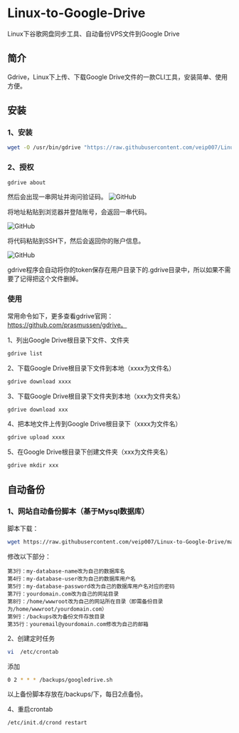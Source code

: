 # Linux-to-Google-Drive
Linux下谷歌网盘同步工具、自动备份VPS文件到Google Drive

## 简介
Gdrive，Linux下上传、下载Google Drive文件的一款CLI工具，安装简单、使用方便。

## 安装
### 1、安装
```bash
wget -O /usr/bin/gdrive "https://raw.githubusercontent.com/veip007/Linux-to-Google-Drive/master/gdrive-linux-x64" && chmod +x /usr/bin/gdrive
```

### 2、授权
```bash
gdrive about
```

然后会出现一串网址并询问验证码。
![GitHub](https://raw.githubusercontent.com/veip007/Linux-to-Google-Drive/master/Gdrive.jpg)

将地址粘贴到浏览器并登陆账号，会返回一串代码。

![GitHub](https://raw.githubusercontent.com/veip007/Linux-to-Google-Drive/master/Gdrive(2).jpg)

将代码粘贴到SSH下，然后会返回你的账户信息。

![GitHub](https://raw.githubusercontent.com/veip007/Linux-to-Google-Drive/master/Gdrive(3).jpg)

gdrive程序会自动将你的token保存在用户目录下的.gdrive目录中，所以如果不需要了记得把这个文件删掉。

### 使用
常用命令如下，更多查看gdrive官网：https://github.com/prasmussen/gdrive。

1、列出Google Drive根目录下文件、文件夹

```bash
gdrive list
```

2、下载Google Drive根目录下文件到本地（xxxx为文件名）

```bash
gdrive download xxxx
```

3、下载Google Drive根目录下文件夹到本地（xxx为文件夹名）

```bash
gdrive download xxx
```

4、把本地文件上传到Google Drive根目录下（xxxx为文件名）

```bash
gdrive upload xxxx
```

5、在Google Drive根目录下创建文件夹（xxx为文件夹名）

```bash
gdrive mkdir xxx
```

## 自动备份
### 1、网站自动备份脚本（基于Mysql数据库）
脚本下载：

```bash
wget https://raw.githubusercontent.com/veip007/Linux-to-Google-Drive/master/googledrive.sh && chmod +x googledrive.sh
```

修改以下部分：
```
第3行：my-database-name改为自己的数据库名
第4行：my-database-user改为自己的数据库用户名
第5行：my-database-password改为自己的数据库用户名对应的密码
第7行：yourdomain.com改为自己的网站目录
第8行：/home/wwwroot改为自己的网站所在目录（即需备份目录为/home/wwwroot/yourdomain.com）
第9行：/backups改为备份文件存放目录
第35行：youremail@yourdomain.com修改为自己的邮箱
```

2、创建定时任务

```bash
vi  /etc/crontab
```

添加

```bash
0 2 * * * /backups/googledrive.sh
```

以上备份脚本存放在/backups/下，每日2点备份。

4、重启crontab

```bash
/etc/init.d/crond restart
```
